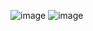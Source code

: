 ![image](https://user-images.githubusercontent.com/67383465/113565175-32cbb000-9628-11eb-80b1-13e26bfb746f.png)
![image](https://user-images.githubusercontent.com/67383465/113565208-424af900-9628-11eb-913b-50c2f4d5bf75.png)
